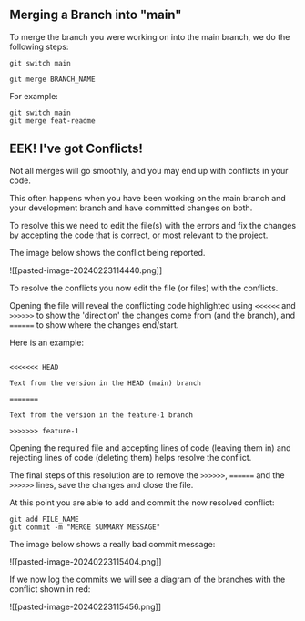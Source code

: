 ## Merging a Branch into "main"

To merge the branch you were working on into the main branch, we do the following steps:

```shell
git switch main

git merge BRANCH_NAME
```

For example:

```shell
git switch main
git merge feat-readme
```

## EEK! I've got Conflicts!

Not all merges will go smoothly, and you may end up with conflicts in your code.

This often happens when you have been working on the main branch and your development branch and have committed changes on both.

To resolve this we need to edit the file(s) with the errors and fix the changes by accepting the code that is correct, or most relevant to the project.

The image below shows the conflict being reported.

![[pasted-image-20240223114440.png]]

To resolve the conflicts you now edit the file (or files) with the conflicts.

Opening the file will reveal the conflicting code highlighted using `<<<<<<` and `>>>>>>` to show the 'direction' the changes come from (and the branch), and `======` to show where the changes end/start.

Here is an example:

```text

<<<<<<< HEAD

Text from the version in the HEAD (main) branch

=======

Text from the version in the feature-1 branch

>>>>>>> feature-1
```

Opening the required file and accepting lines of code (leaving them in) and rejecting lines of code (deleting them) helps resolve the conflict.

The final steps of this resolution are to remove the `>>>>>>`, `======` and the `>>>>>>` lines, save the changes and close the file.

At this point you are able to add and commit the now resolved conflict:

```shell
git add FILE_NAME
git commit -m "MERGE SUMMARY MESSAGE"
```

The image below shows a really bad commit message:

![[pasted-image-20240223115404.png]]

If we now log the commits we will see a diagram of the branches with the conflict shown in red:

![[pasted-image-20240223115456.png]]
